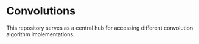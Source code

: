 # Convolutions
This repository serves as a central hub for accessing different convolution algorithm implementations.
